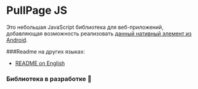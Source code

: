 # PullPage JS
Это небольшая JavaScript библиотека для веб-приложений, добавляющая возможность реализовать [данный нативный элемент из Android](https://developer.android.com/reference/androidx/swiperefreshlayout/widget/SwipeRefreshLayout).

###Readme на других языках:
- [README on English](README.md)

### Библиотека в разработке 🦺
